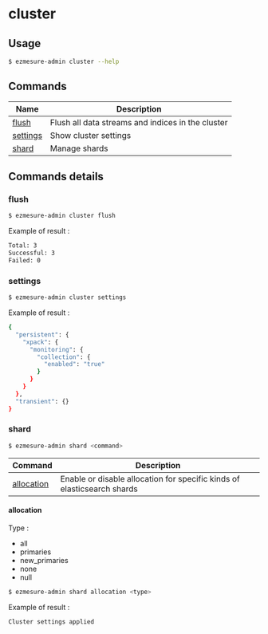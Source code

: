 # cluster

## Usage

```bash
$ ezmesure-admin cluster --help
```

## Commands

| Name | Description |
| --- | --- |
| [flush](#flush) | Flush all data streams and indices in the cluster |
| [settings](#settings) | Show cluster settings |
| [shard](#shard) <command> | Manage shards |

## Commands details

### flush

```bash
$ ezmesure-admin cluster flush
```

Example of result :

```bash
Total: 3
Successful: 3
Failed: 0
```

### settings

```bash
$ ezmesure-admin cluster settings
```

Example of result : 

```bash
{
  "persistent": {
    "xpack": {
      "monitoring": {
        "collection": {
          "enabled": "true"
        }
      }
    }
  },
  "transient": {}
}
```

### shard

```bash
$ ezmesure-admin shard <command>
```

| Command | Description |
| --- | --- |
| [allocation](#allocation) <type> | Enable or disable allocation for specific kinds of elasticsearch shards |

#### allocation

Type :
- all
- primaries
- new_primaries
- none
- null

```bash
$ ezmesure-admin shard allocation <type>
```

Example of result :

```bash
Cluster settings applied
```